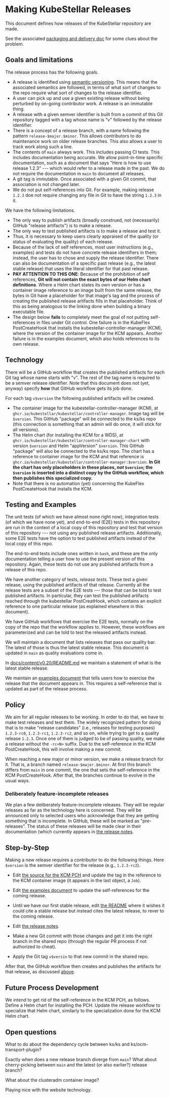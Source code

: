 # Making KubeStellar Releases

This document defines how releases of the KubeStellar repository are made.

See the associated [packaging and delivery doc](packaging.md) for some
clues about the problem.

## Goals and limitations

The release process has the following goals.

- A release is identified using [semantic versioning](semver.org). This means that the associated semantics are followed, in terms of what sort of changes to the repo require what sort of changes to the release identifier.
- A user can pick up and use a given existing release without being perturbed by on-going contributor work. A release is an immutable thing.
- A release with a given semver identifier is built from a commit of this Git repository tagged with a tag whose name is "v" followed by the release identifier.
- There is a concept of a release branch, with a name following the pattern `release-$major.$minor`. This allows contributors to do maintenance work on older release branches. This also allows a user to track work along such a line.
- The contents of `main` always work. This includes passing CI tests. This includes documentation being accurate. We allow point-in-time specific documentation, such as a document that says "Here is how to use release 1.2.3" --- which would refer to a release made in the past. We do not require the documentation in `main` to document all releases.
- A git tag is immutable. Once associated with a given Git commit, that association is not changed later.
- We do not put self-references into Git. For example, making release `1.2.3` doe not require changing any file in Git to have the string `1.2.3` in it.

We have the following limitations.

- The only way to publish artifacts (broadly construed, not (necessarily) GitHub "release artifacts") is to make a release.
- The only way to test published artifacts is to make a release and test it.
- Thus, it is necessary to keep users clearly appraised of the quality (or status of evaluating the quality) of each release.
- Because of the lack of self references, most user instructions (e.g., examples) and tests do not have concrete release identifiers in them; instead, the user has to chose and supply the release identifier. There can also be documentation of a specific past release (e.g., the latest stable release) that uses the literal identifier for that past release.
- **PAY ATTENTION TO THIS ONE**: Because of the prohibition of self references, **Git will not contain the exact bytes of our Helm chart definitions**. Where a Helm chart states its own version or has a container image reference to an image built from the same release, the bytes in Git have a placeholder for that image's tag and the process of creating the published release artifacts fills in that placeholder. Think of this as being analogous to the linking done when building a binary executable file.
- The design below **fails** to completely meet the goal of not putting self-references in files under Git control. One failure is in the KubeFlex PostCreateHook that installs the kubestellar-controller-manager (KCM), where the version of the container image for the KCM appears. Another failure is in the examples document, which also holds references to its own release.

## Technology

There will be a GitHub workflow that creates the published artifacts for each Git tag whose name starts with "v". The rest of the tag name is required to be a semver release identifier. Note that this document does not (yet, anyway) specify **how** that GitHub workflow gets its job done.

For each tag `v$version` the following published artifacts will be created.

- The container image for the kubestellar-controller-manager (KCM), at `ghcr.io/kubestellar/kubestellar/controller-manager`. Image tag will be `$version`. This GitHub "package" will be connected to the ks/ks repo (this connection is something that an admin will do once, it will stick for all versions).
- The Helm chart (for installing the KCM for a WDS), at `ghcr.io/kubestellar/kubestellar/controller-manager-chart` with version `$version` and Helm "appVersion" `$version`. This GitHub "package" will also be connected to the ks/ks repo. The chart has a reference to container image for the KCM and that reference is `ghcr.io/kubestellar/kubestellar/controller-manager:$version`. **In Git the chart has only placeholders in these places, _not_ `$version`; the `$version` is inserted into a distinct copy by the GitHub workflow, which then publishes this specialized copy.**
- Note that there is no automation (yet) concerning the KubeFlex PostCreateHook that installs the KCM.

## Testing and Examples

The unit tests (of which we have almost none right now), integration tests (of which we have none yet), and end-to-end (E2E) tests in this repository are run in the context of a local copy of this repository and test that version of this repository --- not using any published release artifacts. Additionally, some E2E tests have the option to test published artifacts instead of the local copy of this repo.

The end-to-end tests include ones written in `bash`, and these are the only documentation telling a user how to use the present version of this repository. Again, these tests do not use any published artifacts from a release of this repo.

We have another category of tests, _release tests_. These test a given release, using the published artifacts of that release. Currently all the release tests are a subset of the E2E tests --- those that can be told to test published artifacts. In particular, they can test the published artifacts reached through the kubestellar PostCreatHook, which contains an explicit reference to one particular release (as explained elsewhere in this document).

We have GitHub workflows that exercise the E2E tests, normally on the copy of the repo that the workflow applies to. However, these workflows are parameterized and can be told to test the released artifacts instead.

We will maintain a document that lists releases that pass our quality bar. The latest of those is thus the latest stable release. This document is updated in `main` as quality evaluations come in.

In [docs/content/v0.20/README.md](README.md) we maintain a statement of what is the latest stable release.

We maintain an [examples document](examples.md) that tells users how to exercise the release that the document appears in. This requires a self-reference that is updated as part of the release process.

## Policy

We aim for all regular releases to be working. In order to do that, we have to make test releases and test them. The widely recognized pattern for doing that is to make "release candidates" (i.e., releases for testing purposes) `1.2.3-rc0`, `1.2.3-rc1`, `1.2.3-rc2`, and so on, while trying to get to a quality release `1.2.3`. Once one of them is judged to be of passing quality, we make a release without the `-rc<N>` suffix. Due to the self-reference in the KCM PostCreateHook, this will involve making a new commit.

When reaching a new major or minor version, we make a release branch for it. That is, a branch named `release-$major.$minor`. At first this branch differs from `main` in one commit, the one that sets the self-reference in the KCM PostCreateHook. After that, the branches continue to evolve in the usual ways.

### Deliberately feature-incomplete releases

We plan a few deliberately feature-incomplete releases. They will be regular releases as far as the technology here is concerned. They will be announced only to selected users who acknowledge that they are getting something that is incomplete. In GitHub, these will be marked as "pre-releases". The status of these releases will be made clear in their documentation (which currently appears in [the release notes](release-notes.md).

## Step-by-Step

Making a new release requires a contributor to do the following things. Here `$version` is the semver identifier for the release (e.g., `1.2.3-rc2`).

- Edit [the source for the KCM PCH](../../../config/postcreate-hooks/kubestellar.yaml) and update the tag in the reference to the KCM container image (it appears in the last object, a `Job`).

- Edit [the examples document](examples.md) to update the self-references for the coming release.

- Until we have our first stable release, edit [the README](README.md#latest-stable-release) where it wishes it could cite a stable release but instead cites the latest release, to rever to the coming release.

- Edit [the release notes](release-notes.md).

- Make a new Git commit with those changes and get it into the right branch in the shared repo (through the regular PR process if not authorized to cheat).

- Apply the Git tag `v$versin` to that new commit in the shared repo.

After that, the GitHub workflow then creates and publishes the
artifacts for that release, as discussed [above](#technology).

## Future Process Development

We intend to get rid of the self-reference in the KCM PCH, as follows. Define a Helm chart for installing the PCH. Update the release workflow to specialize that Helm chart, similarly to the specialization done for the KCM Helm chart.

## Open questions

What to do about the dependency cycle between ks/ks and ks/ocm-transport-plugin?

Exactly when does a new release branch diverge from `main`? What about cherry-picking between `main` and the latest (or also earlier?) release branch?

What about the clusteradm container image?

Playing nice with the website technology.